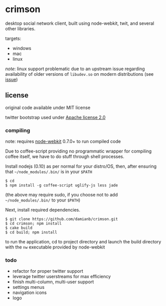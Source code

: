 # crimson

desktop social network client, built using node-webkit, twit, and several other libraries.

targets:

* windows
* mac
* linux

*note*: linux support problematic due to an upstream issue regarding availability of older versions of `libudev.so` on modern distributions (see [issue](https://github.com/rogerwang/node-webkit/issues/770))

## license

original code available under MIT license

twitter bootstrap used under [Apache license 2.0](https://github.com/twitter/bootstrap/wiki/License)

### compiling

note: requires [node-webkit](https://github.com/rogerwang/node-webkit/) 0.7.0+ to run compiled code

Due to coffee-script providing no programmatic wrapper for compiling coffee itself, we have to do stuff through shell processes.

Install nodejs (0.10) as per normal for your distro/OS, then, after ensuring that `~/node_modules/.bin/` is in your `$PATH`

```
$ cd
$ npm install -g coffee-script uglify-js less jade
```

(the above may require sudo, if you choose not to add `~/node_modules/.bin/` to your `$PATH`)

Next, install required dependencies.

```shell
$ git clone https://github.com/damianb/crimson.git
$ cd crimson; npm install
$ cake build
$ cd build; npm install
```

to run the application, cd to project directory and launch the build directory with the `nw` executable provided by node-webkit

### todo

* refactor for proper twitter support
* leverage twitter userstreams for max efficiency
* finish multi-column, multi-user support
* settings menus
* navigation icons
* logo
